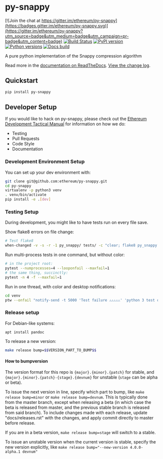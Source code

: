 # py-snappy

[![Join the chat at https://gitter.im/ethereum/py-snappy](https://badges.gitter.im/ethereum/py-snappy.svg)](https://gitter.im/ethereum/py-snappy?utm_source=badge&utm_medium=badge&utm_campaign=pr-badge&utm_content=badge)
[![Build Status](https://circleci.com/gh/ethereum/py-snappy.svg?style=shield)](https://circleci.com/gh/ethereum/py-snappy)
[![PyPI version](https://badge.fury.io/py/py-snappy.svg)](https://badge.fury.io/py/py-snappy)
[![Python versions](https://img.shields.io/pypi/pyversions/py-snappy.svg)](https://pypi.python.org/pypi/py-snappy)
[![Docs build](https://readthedocs.org/projects/py-snappy/badge/?version=latest)](http://py-snappy.readthedocs.io/en/latest/?badge=latest)
   

A pure python implementation of the Snappy compression algorithm

Read more in the [documentation on ReadTheDocs](https://py-snappy.readthedocs.io/). [View the change log](https://py-snappy.readthedocs.io/en/latest/releases.html).

## Quickstart

```sh
pip install py-snappy
```

## Developer Setup

If you would like to hack on py-snappy, please check out the
[Ethereum Development Tactical Manual](https://github.com/pipermerriam/ethereum-dev-tactical-manual)
for information on how we do:

- Testing
- Pull Requests
- Code Style
- Documentation

### Development Environment Setup

You can set up your dev environment with:

```sh
git clone git@github.com:ethereum/py-snappy.git
cd py-snappy
virtualenv -p python3 venv
. venv/bin/activate
pip install -e .[dev]
```

### Testing Setup

During development, you might like to have tests run on every file save.

Show flake8 errors on file change:

```sh
# Test flake8
when-changed -v -s -r -1 py_snappy/ tests/ -c "clear; flake8 py_snappy tests && echo 'flake8 success' || echo 'error'"
```

Run multi-process tests in one command, but without color:

```sh
# in the project root:
pytest --numprocesses=4 --looponfail --maxfail=1
# the same thing, succinctly:
pytest -n 4 -f --maxfail=1
```

Run in one thread, with color and desktop notifications:

```sh
cd venv
ptw --onfail "notify-send -t 5000 'Test failure ⚠⚠⚠⚠⚠' 'python 3 test on py-snappy failed'" ../tests ../py_snappy
```

### Release setup

For Debian-like systems:
```
apt install pandoc
```

To release a new version:

```sh
make release bump=$$VERSION_PART_TO_BUMP$$
```

#### How to bumpversion

The version format for this repo is `{major}.{minor}.{patch}` for stable, and
`{major}.{minor}.{patch}-{stage}.{devnum}` for unstable (`stage` can be alpha or beta).

To issue the next version in line, specify which part to bump,
like `make release bump=minor` or `make release bump=devnum`. This is typically done from the
master branch, except when releasing a beta (in which case the beta is released from master,
and the previous stable branch is released from said branch). To include changes made with each
release, update "docs/releases.rst" with the changes, and apply commit directly to master 
before release.

If you are in a beta version, `make release bump=stage` will switch to a stable.

To issue an unstable version when the current version is stable, specify the
new version explicitly, like `make release bump="--new-version 4.0.0-alpha.1 devnum"`
